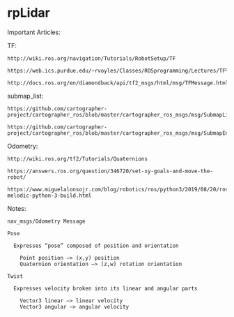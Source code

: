# rpLidar

Important Articles:

  TF:

    http://wiki.ros.org/navigation/Tutorials/RobotSetup/TF

    https://web.ics.purdue.edu/~rvoyles/Classes/ROSprogramming/Lectures/TF%20(transform)%20in%20ROS.pdf

    http://docs.ros.org/en/diamondback/api/tf2_msgs/html/msg/TFMessage.html 
    
  submap_list:
  
    https://github.com/cartographer-project/cartographer_ros/blob/master/cartographer_ros_msgs/msg/SubmapList.msg
    
    https://github.com/cartographer-project/cartographer_ros/blob/master/cartographer_ros_msgs/msg/SubmapEntry.msg
    
  Odometry:
  
    http://wiki.ros.org/tf2/Tutorials/Quaternions
    
    https://answers.ros.org/question/346720/set-xy-goals-and-move-the-robot/
    
    https://www.miguelalonsojr.com/blog/robotics/ros/python3/2019/08/20/ros-melodic-python-3-build.html


Notes:

    nav_msgs/Odometry Message

    Pose

      Expresses “pose” composed of position and orientation

        Point position —> (x,y) position
        Quaternion orientation —> (z,w) rotation orientation
        
    Twist

      Expresses velocity broken into its linear and angular parts

        Vector3 linear —> linear velocity
        Vector3 angular —> angular velocity
